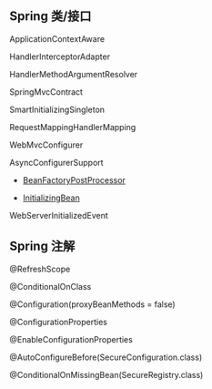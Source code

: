 
## Spring 类/接口
ApplicationContextAware

HandlerInterceptorAdapter

HandlerMethodArgumentResolver

SpringMvcContract

SmartInitializingSingleton

RequestMappingHandlerMapping

WebMvcConfigurer

AsyncConfigurerSupport

- [BeanFactoryPostProcessor](https://blog.csdn.net/baidu_19473529/article/details/81152109)

- [InitializingBean](https://cloud.tencent.com/developer/article/1124614)

WebServerInitializedEvent


## Spring 注解

@RefreshScope

@ConditionalOnClass

@Configuration(proxyBeanMethods = false)

@ConfigurationProperties

@EnableConfigurationProperties

@AutoConfigureBefore(SecureConfiguration.class)

@ConditionalOnMissingBean(SecureRegistry.class) 











